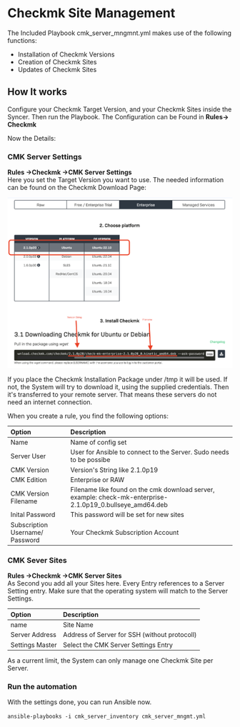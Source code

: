 # Checkmk Site Management

The Included Playbook cmk_server_mngmnt.yml makes use of the following functions:

- Installation of Checkmk Versions
- Creation of Checkmk Sites
- Updates of Checkmk Sites

## How It works

Configure your Checkmk Target Version, and your Checkmk Sites inside the Syncer. 
Then run the Playbook.  The Configuration can be Found in **Rules→ Checkmk**

Now the Details:

### CMK Server Settings
**Rules →Checkmk →CMK Server Settings** <br>
Here you set the Target Version you want to use. The needed information can be found on the Checkmk Download Page:

![](img/cmk_download.png)

If you place the Checkmk Installation Package under /tmp it will be used. If not, the System will try to download it, using the supplied credentials. Then it's transferred to your remote server. That means these servers do not need an internet connection.

When you create a rule, you find the following options:

| Option | Description |
|:-------|:------------|
| Name | Name of config set |
| Server User | User for Ansible to connect to the Server. Sudo needs to be possibe |
| CMK Version | Version's String like 2.1.0p19 |
| CMK Edition | Enterprise or RAW |
|CMK Version Filename | Filename like found on the cmk download server, example: check-mk-enterprise-2.1.0p19_0.bullseye_amd64.deb |
| Inital Password | This password will be set for new sites |
|Subscription Username/ Password | Your Checkmk Subscription Account |

### CMK Sever Sites
**Rules →Checkmk →CMK Server Sites** <br>
As Second you add all your Sites here. Every Entry references to a Server Setting entry.
Make sure that the operating system will match to the Server Settings.

| Option | Description |
|:-------|:------------|
| name | Site Name |
| Server Address | Address of Server for SSH (without protocoll) |
| Settings Master | Select the CMK Server Settings Entry |

As a current limit, the System can only manage one Checkmk Site per Server. 

### Run the automation
With the settings done, you can run Ansible now.

`ansible-playbooks -i cmk_server_inventory cmk_server_mngmt.yml`

